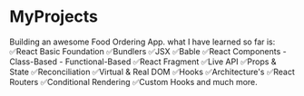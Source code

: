 # MyProjects
 Building an awesome Food Ordering App. what I have learned so far is: ✅React Basic Foundation ✅Bundlers ✅JSX ✅Bable ✅React Components - Class-Based - Functional-Based ✅React Fragment ✅Live API ✅Props &amp; State ✅Reconciliation ✅Virtual &amp; Real DOM ✅Hooks ✅Architecture's ✅React Routers ✅Conditional Rendering ✅Custom Hooks and much more.
